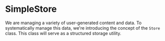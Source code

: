 # SimpleStore
We are managing a variety of user-generated content and data. To systematically manage this
data, we're introducing the concept of the `Store` class. This class will serve as a structured
storage utility.
